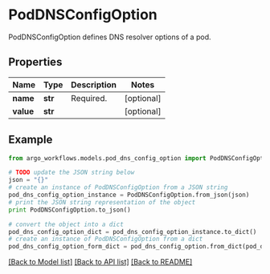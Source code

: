 # PodDNSConfigOption

PodDNSConfigOption defines DNS resolver options of a pod.

## Properties

Name | Type | Description | Notes
------------ | ------------- | ------------- | -------------
**name** | **str** | Required. | [optional] 
**value** | **str** |  | [optional] 

## Example

```python
from argo_workflows.models.pod_dns_config_option import PodDNSConfigOption

# TODO update the JSON string below
json = "{}"
# create an instance of PodDNSConfigOption from a JSON string
pod_dns_config_option_instance = PodDNSConfigOption.from_json(json)
# print the JSON string representation of the object
print PodDNSConfigOption.to_json()

# convert the object into a dict
pod_dns_config_option_dict = pod_dns_config_option_instance.to_dict()
# create an instance of PodDNSConfigOption from a dict
pod_dns_config_option_form_dict = pod_dns_config_option.from_dict(pod_dns_config_option_dict)
```
[[Back to Model list]](../README.md#documentation-for-models) [[Back to API list]](../README.md#documentation-for-api-endpoints) [[Back to README]](../README.md)


